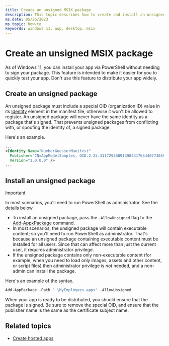 ```yaml
---
title: Create an unsigned MSIX package
description: This topic describes how to create and install an unsigned MSIX package
ms.date: 05/26/2023
ms.topic: how-to
keywords: windows 11, uwp, desktop, msix
---
```


# Create an unsigned MSIX package

As of Windows 11, you can install your app via PowerShell without needing to sign your package. This feature is intended to make it easier for you to quickly test your app. Don't use this feature to distribute your app widely.

## Create an unsigned package

An unsigned package must include a special OID (organization ID) value in its [Identity](/uwp/schemas/appxpackage/uapmanifestschema/element-identity) element in the manifest file, otherwise it won't be allowed to register. An unsigned package will never have the same identity as a package that's signed. That prevents unsigned packages from conflicting with, or spoofing the identity of, a signed package.

Here's an example.

```xml
...
<Identity Name="NumberGuesserManifest"
  Publisher="CN=AppModelSamples, OID.2.25.311729368913984317654407730594956997722=1"
  Version="1.0.0.0" />
...
```

## Install an unsigned package

> [!IMPORTANT]
> In most scenarios, you'll need to run PowerShell as administrator. See the details below.

* To install an unsigned package, pass the `-AllowUnsigned` flag to the [Add-AppxPackage](/powershell/module/appx/add-appxpackage) command.
* In most scenarios, the unsigned package will contain executable content; so you'll need to run PowerShell as administrator. That's because an unsigned package containing executable content must be installed for all users. Since that can affect more than just the current user, it requires administrator privilege.
* If the unsigned package contains only non-executable content (for example, when you need to load only images, assets and other content, or script files) then administrator privilege is *not* needed, and a non-admin can install the package.

Here's an example of the syntax.

```powershell
Add-AppPackage -Path ".\MyEmployees.appx" -AllowUnsigned
```

When your app is ready to be distributed, you should ensure that the package is signed. Be sure to remove the special OID, and ensure that the publisher name is the same as the certificate subject name.

## Related topics

* [Create hosted apps](/windows/uwp/launch-resume/hosted-apps)
